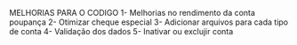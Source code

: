  MELHORIAS PARA O CODIGO
 1- Melhorias no rendimento da conta poupança
 2- Otimizar cheque especial
 3- Adicionar arquivos para cada tipo de conta
 4- Validação dos dados
 5- Inativar ou exclujir conta
 
 
 
